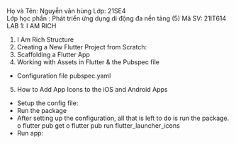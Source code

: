 Họ và Tên: Nguyễn văn hùng
Lớp: 21SE4	
Lớp học phần : Phát triển ứng dụng di động đa nền tảng (5)
Mã SV: 21IT614
LAB 1: I AM RICH
1.	I Am Rich Structure
2.	Creating a New Flutter Project from Scratch: 
3.	Scaffolding a Flutter App
4. Working with Assets in Flutter & the Pubspec file
-	Configuration file pubspec.yaml
5. How to Add App Icons to the iOS and Android Apps
-	Setup the config file: 
-	Run the package 
-	After setting up the configuration, all that is left to do is run the package.
o	flutter pub get
o	flutter pub run flutter_launcher_icons
-	Run app: 

 


